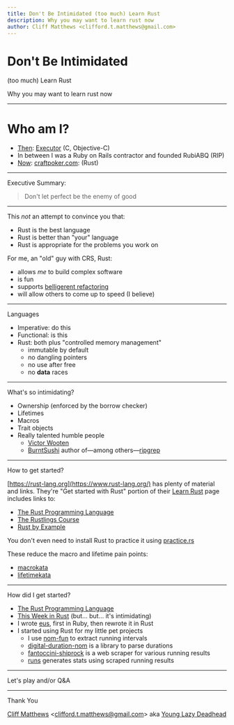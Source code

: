 ```yaml
---
title: Don't Be Intimidated (too much) Learn Rust
description: Why you may want to learn rust now
author: Cliff Matthews <clifford.t.matthews@gmail.com>
---
```

# Don't Be Intimidated
(too much)
Learn Rust

Why you may want to learn rust now

---
# Who am I?

* [Then](https://www.youtube.com/watch?v=ZQvEkVbisr0): [Executor](https://archive.org/details/executor) (C, Objective-C)
* In between I was a Ruby on Rails contractor and founded RubiABQ (RIP)
* [Now](https://www.youtube.com/watch?v=bXeDRbJP_QE): [craftpoker.com](https://craftpoker.com): (Rust)
---
Executive Summary:
> Don't let perfect be the enemy of good
---
This _not_ an attempt to convince you that:
* Rust is the best language
* Rust is better than "your" language
*  Rust is appropriate for the problems you work on

For me, an "old" guy with CRS, Rust:
* allows _me_ to build complex software
* is fun
* supports [belligerent refactoring](https://this-week-in-rust.org/blog/2020/06/02/this-week-in-rust-341/#quote-of-the-week)
* will allow others to come up to speed (I believe)
---
Languages
* Imperative: do this
* Functional: is this
* Rust: both plus "controlled memory management"
  * immutable by default
  * no dangling pointers
  * no use after free
  * no **data** races
---
What's so intimidating?
  * Ownership (enforced by the borrow checker)
  * Lifetimes
  * Macros
  * Trait objects
  * Really talented humble people
    * [Victor Wooten](https://www.youtube.com/watch?v=zjkFJkbm3vA)
    * [BurntSushi](https://blog.burntsushi.net/) author of&mdash;among others&mdash;[ripgrep](https://github.com/BurntSushi)
---
How to get started?

[https://rust-lang.org](https://www.rust-lang.org/) has plenty of material and links.
They're "Get started with Rust" portion of their [Learn Rust](https://www.rust-lang.org/learn) page includes links to:
* [The Rust Programming Language](https://doc.rust-lang.org/book/)
* [The Rustlings Course](https://github.com/rust-lang/rustlings/)
* [Rust by Example](https://doc.rust-lang.org/rust-by-example/)

You don't even need to install Rust to practice it using [practice.rs](https://practice.rs)

These reduce the macro and lifetime pain points:
* [macrokata](https://github.com/tfpk/macrokata)
* [lifetimekata](https://github.com/tfpk/lifetimekata)
---
How did I get started?

* [The Rust Programming Language](https://doc.rust-lang.org/book/)
* [This Week in Rust](https://this-week-in-rust.org/) (but&hellip; but&hellip; it's intimidating)
* I wrote [eus](https://github.com/ctm/eus), first in Ruby, then rewrote it in Rust
* I started using Rust for my little pet projects
  * I use [nom-fun](https://github.com/ctm/nom_fun) to extract running intervals
  * [digital-duration-nom](https://github.com/ctm/digital-duration-nom/blob/master/src/duration.rs) is a library to parse durations
  * [fantoccini-shiprock](https://github.com/ctm/fantoccini-shiprock) is a web scraper for various running results
  * [runs](https://github.com/ctm/runs) generates stats using scraped running results
___
Let's play and/or Q&A
___
Thank You

[Cliff Matthews](https://www.youtube.com/watch?v=B194kgpytOE&t=458s) &lt;[clifford.t.matthews@gmail.com](mailto:clifford.t.matthews@gmail.com)&gt;
aka [Young Lazy Deadhead](https://ctm.github.io/docs/yld/life/too-public.html)
